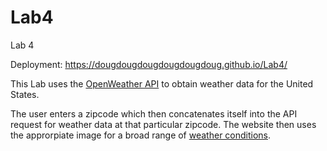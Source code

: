 # Lab4
Lab 4

Deployment: https://dougdougdougdougdougdoug.github.io/Lab4/

This Lab uses the [OpenWeather API](openweathermap.org) to obtain weather data for the United States.

The user enters a zipcode which then concatenates itself into the API request for weather data at that particular zipcode. 
The website then uses the approrpiate image for a broad range of [weather conditions](openweathermap.org/weather-conditions).
